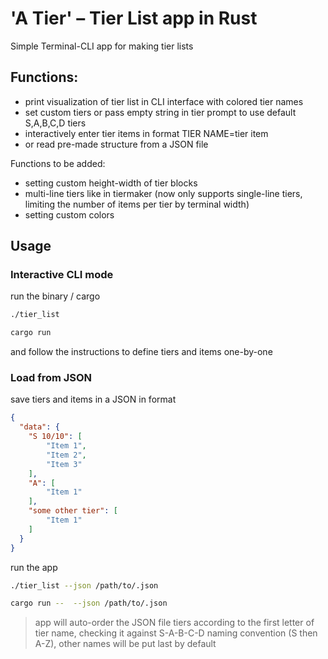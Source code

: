 # 'A Tier' – Tier List app in Rust

Simple Terminal-CLI app for making tier lists

## Functions:
- print visualization of tier list in CLI interface with colored tier names
- set custom tiers or pass empty string in tier prompt to use default S,A,B,C,D tiers
- interactively enter tier items in format TIER NAME=tier item
- or read pre-made structure from a JSON file


Functions to be added:
- setting custom height-width of tier blocks
- multi-line tiers like in tiermaker (now only supports single-line tiers, limiting the number of items per tier by terminal width)
- setting custom colors

## Usage

### Interactive CLI mode

run the binary / cargo

```sh
./tier_list
```

```sh
cargo run
```

and follow the instructions to define tiers and items one-by-one

### Load from JSON

save tiers and items in a JSON in format

```json
{
  "data": {
    "S 10/10": [
        "Item 1",
        "Item 2",
        "Item 3"
    ],
    "A": [
        "Item 1"
    ],
    "some other tier": [
        "Item 1"
    ]
  }
}
```

run the app
```sh
./tier_list --json /path/to/.json
```

```sh
cargo run --  --json /path/to/.json
```

> app will auto-order the JSON file tiers according to the first letter of tier name, checking it against S-A-B-C-D naming convention (S then A-Z), other names will be put last by default

